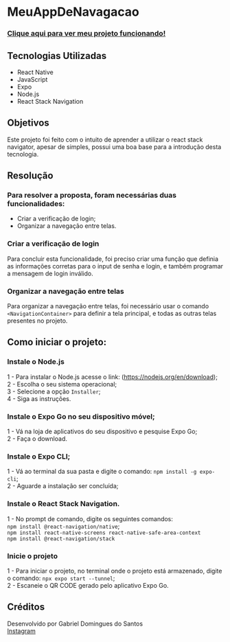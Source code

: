 # MeuAppDeNavagacao

### [Clique aqui para ver meu projeto funcionando!](https://youtube.com/shorts/3c6kzefruNQ?feature=share)<br>

## Tecnologias Utilizadas 
<ul>
  <li>React Native</li>
  <li>JavaScript</li>
  <li>Expo</li>
  <li>Node.js</li>
  <li>React Stack Navigation</li>
</ul>

## Objetivos
Este projeto foi feito com o intuito de aprender a utilizar o react stack navigator, apesar de simples, possui uma boa base para a introdução desta tecnologia.

## Resolução

### Para resolver a proposta, foram necessárias duas funcionalidades:<br>
<ul>
  <li>Criar a verificação de login;</li>
  <li>Organizar a navegação entre telas.</li>
</ul>

### Criar a verificação de login
Para concluir esta funcionalidade, foi preciso criar uma função que definia as informações corretas para o input de senha e login, e também programar a mensagem de login inválido.

### Organizar a navegação entre telas
Para organizar a navegação entre telas, foi necessário usar o comando `<NavigationContainer>` para definir a tela principal, e todas as outras telas presentes no projeto.<br>


## Como iniciar o projeto: <br>

### Instale o Node.js<br>
1 - Para instalar o Node.js acesse o link: (https://nodejs.org/en/download);<br>
2 - Escolha o seu sistema operacional;<br>
3 - Selecione a opção `Installer`;<br>
4 - Siga as instruções.

### Instale o Expo Go no seu dispositivo móvel;<br>
1 - Vá na loja de aplicativos do seu dispositivo e pesquise Expo Go;<br>
2 - Faça o download.


### Instale o Expo CLI;<br>
1 - Vá ao terminal da sua pasta e digite o comando: `npm install -g expo-cli`;<br>
2 - Aguarde a instalação ser concluída;

### Instale o React Stack Navigation.<br>
1 - No prompt de comando, digite os seguintes comandos:<br>
`npm install @react-navigation/native`;<br>
`npm install react-native-screens react-native-safe-area-context`<br>
`npm install @react-navigation/stack`<br>

### Inicie o projeto<br>

1 - Para iniciar o projeto, no terminal onde o projeto está armazenado, digite o comando: `npx expo start --tunnel`;<br>
2 - Escaneie o QR CODE gerado pelo aplicativo Expo Go.

## Créditos
Desenvolvido por Gabriel Domingues do Santos<br>
[Instagram](https://www.instagram.com/odominguess/?next=%2F)
